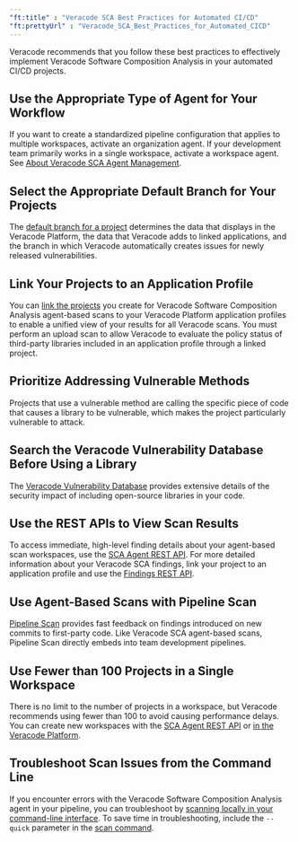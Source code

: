 ```yaml
---
"ft:title" : "Veracode SCA Best Practices for Automated CI/CD"
"ft:prettyUrl" : "Veracode_SCA_Best_Practices_for_Automated_CICD"
---
```


Veracode recommends that you follow these best practices to effectively implement Veracode Software Composition Analysis in your automated CI/CD projects.

## Use the Appropriate Type of Agent for Your Workflow

If you want to create a standardized pipeline configuration that applies to multiple workspaces, activate an organization agent. If your development team primarily works in a single workspace, activate a workspace agent. See [About Veracode SCA Agent Management](https://docs.veracode.com/r/c_sc_agent_management).

## Select the Appropriate Default Branch for Your Projects

The [default branch for a project](https://docs.veracode.com/r/c_sc_default_branch) determines the data that displays in the Veracode Platform, the data that Veracode adds to linked applications, and the branch in which Veracode automatically creates issues for newly released vulnerabilities.

## Link Your Projects to an Application Profile

You can [link the projects](https://docs.veracode.com/r/Link_SCA_Projects_to_Applications) you create for Veracode Software Composition Analysis agent-based scans to your Veracode Platform application profiles to enable a unified view of your results for all Veracode scans. You must perform an upload scan to allow Veracode to evaluate the policy status of third-party libraries included in an application profile through a linked project.

## Prioritize Addressing Vulnerable Methods

Projects that use a vulnerable method are calling the specific piece of code that causes a library to be vulnerable, which makes the project particularly vulnerable to attack.

## Search the Veracode Vulnerability Database Before Using a Library

The [Veracode Vulnerability Database](https://docs.veracode.com/r/Explore_the_Veracode_Vulnerability_Database) provides extensive details of the security impact of including open-source libraries in your code.

## Use the REST APIs to View Scan Results

To access immediate, high-level finding details about your agent-based scan workspaces, use the [SCA Agent REST API](https://docs.veracode.com/r/c_sourceclear_intro). For more detailed information about your Veracode SCA findings, link your project to an application profile and use the [Findings REST API](https://docs.veracode.com/r/c_findings_v2_intro).

## Use Agent-Based Scans with Pipeline Scan

[Pipeline Scan](https://docs.veracode.com/r/c_about_pipeline_scan) provides fast feedback on findings introduced on new commits to first-party code. Like Veracode SCA agent-based scans, Pipeline Scan directly embeds into team development pipelines.

## Use Fewer than 100 Projects in a Single Workspace

There is no limit to the number of projects in a workspace, but Veracode recommends using fewer than 100 to avoid causing performance delays. You can create new workspaces with the [SCA Agent REST API](https://docs.veracode.com/r/c_sourceclear_intro) or [in the Veracode Platform](https://docs.veracode.com/r/Create_a_Veracode_SCA_Workspace).

## Troubleshoot Scan Issues from the Command Line

If you encounter errors with the Veracode Software Composition Analysis agent in your pipeline, you can troubleshoot by [scanning locally in your command-line interface](https://docs.veracode.com/r/Using_the_Veracode_SCA_Command_Line_Agent). To save time in troubleshooting, include the `--quick` parameter in the [scan command](https://docs.veracode.com/r/Veracode_SCA_Agent_Commands).

